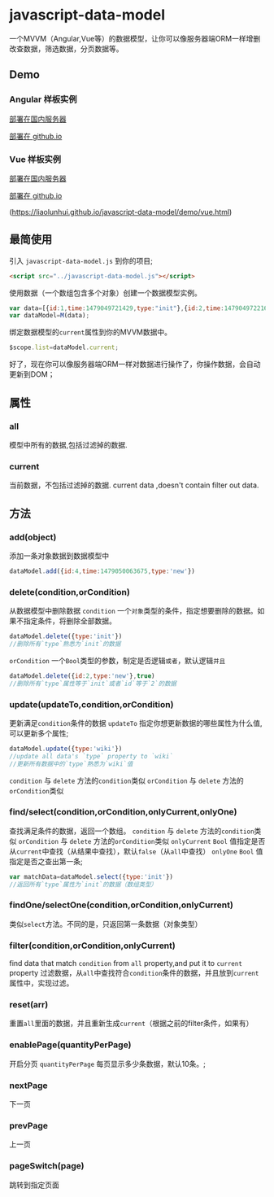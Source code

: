 # javascript-data-model
一个MVVM（Angular,Vue等）的数据模型，让你可以像服务器端ORM一样增删改查数据，筛选数据，分页数据等。
## Demo

### Angular 样板实例

[部署在国内服务器](http://liaolunhui.hhappkf.com/javascript-data-model/demo/angular.html)

[部署在 github.io](https://liaolunhui.github.io/javascript-data-model/demo/angular.html)

### Vue 样板实例

[部署在国内服务器](http://liaolunhui.hhappkf.com/javascript-data-model/demo/vue.html)

[部署在 github.io](https://liaolunhui.github.io/javascript-data-model/demo/vue.html)

(https://liaolunhui.github.io/javascript-data-model/demo/vue.html)

## 最简使用
引入 `javascript-data-model.js` 到你的项目;
``` html
<script src="../javascript-data-model.js"></script>
```

使用数据（一个数组包含多个对象）创建一个数据模型实例。
``` js
var data=[{id:1,time:1479049721429,type:"init"},{id:2,time:1479049722163,type:"init"},{id:3,time:1479049722594,type:"init"}];
var dataModel=M(data);
```
绑定数据模型的`current`属性到你的MVVM数据中。

``` js
$scope.list=dataModel.current;
```

好了，现在你可以像服务器端ORM一样对数据进行操作了，你操作数据，会自动更新到DOM；

## 属性
### all

模型中所有的数据,包括过滤掉的数据.
### current
当前数据，不包括过滤掉的数据.
current data ,doesn't contain filter out data.

## 方法
### add(object)
添加一条对象数据到数据模型中
``` js
dataModel.add({id:4,time:1479050063675,type:'new'})
```

### delete(condition,orCondition)
从数据模型中删除数据
`condition` 一个`对象`类型的条件，指定想要删除的数据。如果不指定条件，将删除全部数据。
``` js
dataModel.delete({type:'init'})
//删除所有`type`熟悉为`init`的数据
```
`orCondition` 一个`Bool`类型的参数，制定是否逻辑`或者`，默认逻辑`并且`
``` js
dataModel.delete({id:2,type:'new'},true)
//删除所有`type`属性等于`init`或者`id`等于`2`的数据
```

### update(updateTo,condition,orCondition)
更新满足`condition`条件的数据
`updateTo` 指定你想更新数据的哪些属性为什么值,可以更新多个属性;
``` js
dataModel.update({type:'wiki'})
//update all data's `type` property to `wiki`
//更新所有数据中的`type`熟悉为`wiki`值
```

`condition` 与 `delete` 方法的`condition`类似
`orCondition` 与 `delete` 方法的`orCondition`类似

### find/select(condition,orCondition,onlyCurrent,onlyOne)
查找满足条件的数据，返回一个数组。
`condition` 与 `delete` 方法的`condition`类似
`orCondition` 与 `delete` 方法的`orCondition`类似
`onlyCurrent` `Bool` 值指定是否从`current`中查找（从结果中查找），默认`false`（从`all`中查找）
`onlyOne` `Bool` 值指定是否之查出第一条;
``` js
var matchData=dataModel.select({type:'init'})
//返回所有`type`属性为`init`的数据（数组类型）
```

### findOne/selectOne(condition,orCondition,onlyCurrent)
类似`select`方法。不同的是，只返回第一条数据（对象类型）

### filter(condition,orCondition,onlyCurrent)

find data that match `condition` from `all` property,and put it to `current` property
过滤数据，从`all`中查找符合`condition`条件的数据，并且放到`current`属性中，实现过滤。

### reset(arr)
重置`all`里面的数据，并且重新生成`current`（根据之前的filter条件，如果有）

### enablePage(quantityPerPage)
开启分页
`quantityPerPage` 每页显示多少条数据，默认10条。;

### nextPage
下一页
### prevPage
上一页

### pageSwitch(page)
跳转到指定页面
